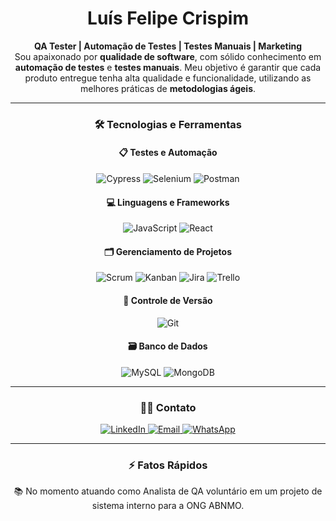 <h1 align="center">Luís Felipe Crispim</h1>

<p align="center">
<strong>QA Tester | Automação de Testes | Testes Manuais | Marketing</strong><br>
Sou apaixonado por <strong>qualidade de software</strong>, com sólido conhecimento em <strong>automação de testes</strong> e <strong>testes manuais</strong>. Meu objetivo é garantir que cada produto entregue tenha alta qualidade e funcionalidade, utilizando as melhores práticas de <strong>metodologias ágeis</strong>.
</p>

---

<h3 align="center">🛠️ Tecnologias e Ferramentas</h3>

<h4 align="center">📋 Testes e Automação</h4>
<p align="center">
  <img src="https://img.shields.io/badge/Cypress-17202C?style=for-the-badge&logo=cypress&logoColor=white" alt="Cypress"/>
  <img src="https://img.shields.io/badge/Selenium-43B02A?style=for-the-badge&logo=selenium&logoColor=white" alt="Selenium"/>
  <img src="https://img.shields.io/badge/Postman-FF6C37?style=for-the-badge&logo=postman&logoColor=white" alt="Postman"/>
</p>

<h4 align="center">💻 Linguagens e Frameworks</h4>
<p align="center">
  <img src="https://img.shields.io/badge/JavaScript-F7DF1E?style=for-the-badge&logo=javascript&logoColor=black" alt="JavaScript"/>
  <img src="https://img.shields.io/badge/React-20232A?style=for-the-badge&logo=react&logoColor=61DAFB" alt="React"/>
</p>

<h4 align="center">🗂️ Gerenciamento de Projetos</h4>
<p align="center">
  <img src="https://img.shields.io/badge/Scrum-6DB33F?style=for-the-badge&logo=scrum&logoColor=white" alt="Scrum"/>
  <img src="https://img.shields.io/badge/Kanban-0079BF?style=for-the-badge&logo=kanban&logoColor=white" alt="Kanban"/>
  <img src="https://img.shields.io/badge/Jira-0052CC?style=for-the-badge&logo=jira&logoColor=white" alt="Jira"/>
  <img src="https://img.shields.io/badge/Trello-0079BF?style=for-the-badge&logo=trello&logoColor=white" alt="Trello"/>
</p>

<h4 align="center">🔧 Controle de Versão</h4>
<p align="center">
  <img src="https://img.shields.io/badge/Git-F05032?style=for-the-badge&logo=git&logoColor=white" alt="Git"/>
</p>

<h4 align="center">🗃️ Banco de Dados</h4>
<p align="center">
  <img src="https://img.shields.io/badge/MySQL-4479A1?style=for-the-badge&logo=mysql&logoColor=white" alt="MySQL"/>
  <img src="https://img.shields.io/badge/MongoDB-47A248?style=for-the-badge&logo=mongodb&logoColor=white" alt="MongoDB"/>
</p>

---

<h3 align="center">🧑‍💻 Contato</h3>

<p align="center">
  <a href="https://linkedin.com/in/luís-felipe-crispim">
    <img src="https://img.shields.io/badge/LinkedIn-blue?style=flat&logo=linkedin" alt="LinkedIn"/>
  </a>
<!--   <a href="https://github.com/LuisCrispim">
    <img src="https://img.shields.io/badge/GitHub-black?style=flat&logo=github" alt="GitHub"/>
  </a><br> -->
  <a href="mailto:luisfelipecrispim@hotmail.com">
    <img src="https://img.shields.io/badge/Email-D14836?style=flat&logo=gmail&logoColor=white" alt="Email"/>
  </a>
  <a href="https://wa.me/5521982068330">
    <img src="https://img.shields.io/badge/WhatsApp-25D366?style=flat&logo=whatsapp&logoColor=white" alt="WhatsApp"/>
  </a>
</p>

---

<h3 align="center">⚡ Fatos Rápidos</h3>

<p align="center">
📚 No momento atuando como Analista de QA voluntário em um projeto de sistema interno para a ONG ABNMO.

